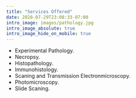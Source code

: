 ```yaml
---
title: "Services Offered"
date: 2020-07-29T23:08:33-07:00
intro_image: images/pathology.jpg
intro_image_absolute: true
intro_image_hide_on_mobile: true
---
```


-  Experimental Pathology.
-  Necropsy.
-  Histopathology.
-  Immunohistology.
-  Scaning and Transmission Electronmicroscopy.
-  Photomicroscopy.
-  Slide Scaning.
